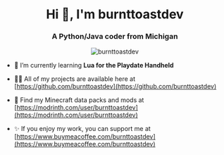 <h1 align="center">Hi 👋, I'm burnttoastdev</h1>
<h3 align="center">A Python/Java coder from Michigan</h3>

<p align="center"> <img src="https://komarev.com/ghpvc/?username=burnttoastdev&label=Profile%20views&color=0e75b6&style=flat" alt="burnttoastdev" /> </p>

- 🌱 I’m currently learning **Lua for the Playdate Handheld** 

- 👨‍💻 All of my projects are available here at [https://github.com/burnttoastdev](https://github.com/burnttoastdev)

- 📝 Find my Minecraft data packs and mods at [https://modrinth.com/user/burnttoastdev](https://modrinth.com/user/burnttoastdev)

- ✨ If you enjoy my work, you can support me at [https://www.buymeacoffee.com/burnttoastdev](https://www.buymeacoffee.com/burnttoastdev)
